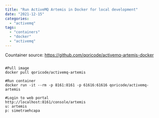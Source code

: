 ```yaml
---
title: "Run ActiveMQ Artemis in Docker for local development"
date: "2021-12-15"
categories: 
  - "activemq"
tags: 
  - "containers"
  - "docker"
  - "activemq"
---
```


Countainer source: https://github.com/qoricode/activemq-artemis-docker

```

#Pull image
docker pull qoricode/activemq-artemis

#Run container
docker run -it --rm -p 8161:8161 -p 61616:61616 qoricode/activemq-artemis

#Login to web portal
http://localhost:8161/console/artemis
u: artemis 
p: simetraehcapa

```

